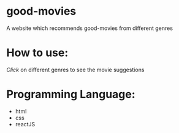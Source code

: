 # good-movies
A website which recommends good-movies from different genres 

# How to use:
 *Click* on different genres to see the movie suggestions

# Programming Language:
 - html
 - css 
 - reactJS

